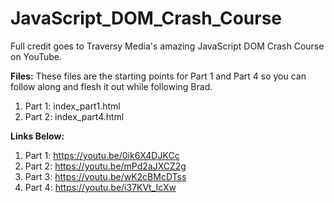 # JavaScript_DOM_Crash_Course

Full credit goes to Traversy Media's amazing JavaScript DOM Crash Course on YouTube.

**Files:**
These files are the starting points for Part 1 and Part 4 so you can follow along and flesh it out while following Brad.
1. Part 1: index_part1.html
2. Part 2: index_part4.html

**Links Below:**
1. Part 1: https://youtu.be/0ik6X4DJKCc
2. Part 2: https://youtu.be/mPd2aJXCZ2g
3. Part 3: https://youtu.be/wK2cBMcDTss
4. Part 4: https://youtu.be/i37KVt_IcXw
